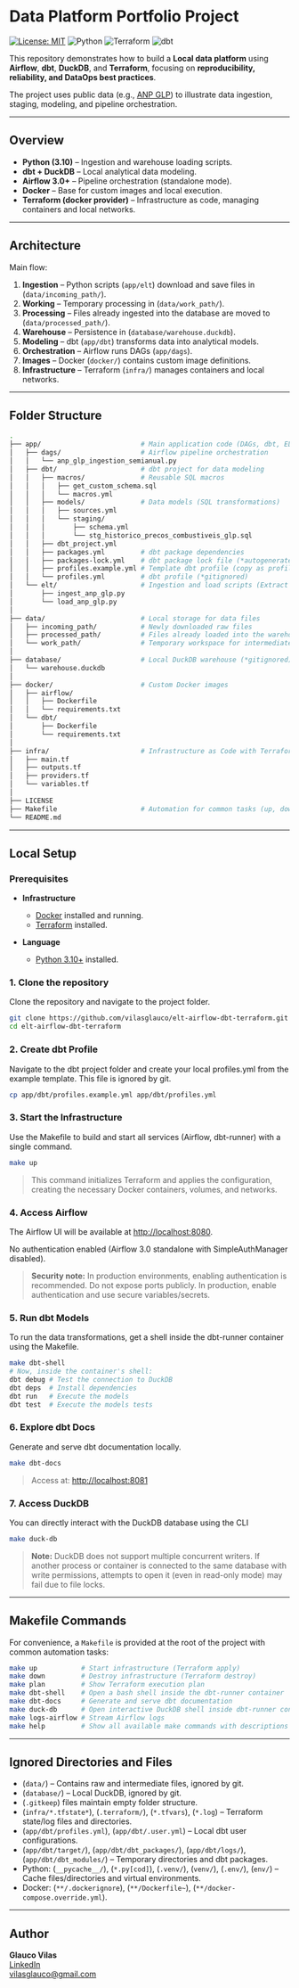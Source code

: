 # Data Platform Portfolio Project

[![License: MIT](https://img.shields.io/badge/License-MIT-green.svg)](LICENSE)
![Python](https://img.shields.io/badge/Python-3.10-informational)
![Terraform](https://img.shields.io/badge/Terraform-Docker%20provider-informational)
![dbt](https://img.shields.io/badge/dbt-duckdb-informational)

This repository demonstrates how to build a **Local data platform** using **Airflow**, **dbt**, **DuckDB**, and **Terraform**, focusing on **reproducibility, reliability, and DataOps best practices**.

The project uses public data (e.g., [ANP GLP](https://www.gov.br/anp/pt-br/centrais-de-conteudo/dados-abertos/serie-historica-de-precos-de-combustiveis)) to illustrate data ingestion, staging, modeling, and pipeline orchestration.

---

## Overview

- **Python (3.10)** – Ingestion and warehouse loading scripts.
- **dbt + DuckDB** – Local analytical data modeling.
- **Airflow 3.0+** – Pipeline orchestration (standalone mode).
- **Docker** – Base for custom images and local execution.
- **Terraform (docker provider)** – Infrastructure as code, managing containers and local networks.

---

## Architecture

Main flow:

1. **Ingestion** – Python scripts (`app/elt`) download and save files in (`data/incoming_path/`).
2. **Working** – Temporary processing in (`data/work_path/`).
3. **Processing** – Files already ingested into the database are moved to (`data/processed_path/`).
4. **Warehouse** – Persistence in (`database/warehouse.duckdb`).
5. **Modeling** – dbt (`app/dbt`) transforms data into analytical models.
6. **Orchestration** – Airflow runs DAGs (`app/dags`).
7. **Images** – Docker (`docker/`) contains custom image definitions.
8. **Infrastructure** – Terraform (`infra/`) manages containers and local networks.

---

## Folder Structure

```bash
.
├── app/                         # Main application code (DAGs, dbt, ELT scripts)
│   ├── dags/                    # Airflow pipeline orchestration
│   │   └── anp_glp_ingestion_semianual.py
│   ├── dbt/                     # dbt project for data modeling
│   │   ├── macros/              # Reusable SQL macros
│   │   │   ├── get_custom_schema.sql
│   │   │   └── macros.yml
│   │   ├── models/              # Data models (SQL transformations)
│   │   │   ├── sources.yml
│   │   │   └── staging/
│   │   │       ├── schema.yml
│   │   │       └── stg_historico_precos_combustiveis_glp.sql
│   │   ├── dbt_project.yml
│   │   ├── packages.yml         # dbt package dependencies
│   │   ├── packages-lock.yml    # dbt package lock file (*autogenerated)
│   │   ├── profiles.example.yml # Template dbt profile (copy as profiles.yml)
│   │   └── profiles.yml         # dbt profile (*gitignored)
│   └── elt/                     # Ingestion and load scripts (Extract + Load)
│       ├── ingest_anp_glp.py
│       └── load_anp_glp.py
│
├── data/                        # Local storage for data files
│   ├── incoming_path/           # Newly downloaded raw files
│   ├── processed_path/          # Files already loaded into the warehouse
│   └── work_path/               # Temporary workspace for intermediate processing
│
├── database/                    # Local DuckDB warehouse (*gitignored)
│   └── warehouse.duckdb
│
├── docker/                      # Custom Docker images
│   ├── airflow/
│   │   ├── Dockerfile
│   │   └── requirements.txt
│   └── dbt/
│       ├── Dockerfile
│       └── requirements.txt
│
├── infra/                       # Infrastructure as Code with Terraform (defines local Airflow & dbt infra)
│   ├── main.tf
│   ├── outputs.tf
│   ├── providers.tf
│   └── variables.tf
│
├── LICENSE
├── Makefile                     # Automation for common tasks (up, down, dbt-shell)
└── README.md
```

---
## Local Setup

### Prerequisites

- **Infrastructure**
  - [Docker](https://www.docker.com/) installed and running.
  - [Terraform](https://developer.hashicorp.com/terraform/tutorials/aws-get-started/install-cli) installed.

- **Language**
  - [Python 3.10+](https://www.python.org/) installed.

### 1. Clone the repository

Clone the repository and navigate to the project folder.

```bash
git clone https://github.com/vilasglauco/elt-airflow-dbt-terraform.git
cd elt-airflow-dbt-terraform
```

### 2. Create dbt Profile

Navigate to the dbt project folder and create your local profiles.yml from the example template. This file is ignored by git.

```bash
cp app/dbt/profiles.example.yml app/dbt/profiles.yml
```

### 3. Start the Infrastructure

Use the Makefile to build and start all services (Airflow, dbt-runner) with a single command.

```bash
make up
```

> This command initializes Terraform and applies the configuration, creating the necessary Docker containers, volumes, and networks.

### 4. Access Airflow

The Airflow UI will be available at [http://localhost:8080](http://localhost:8080).

No authentication enabled (Airflow 3.0 standalone with SimpleAuthManager disabled).

> **Security note:** In production environments, enabling authentication is recommended.
> Do not expose ports publicly. In production, enable authentication and use secure variables/secrets.

### 5. Run dbt Models

To run the data transformations, get a shell inside the dbt-runner container using the Makefile.

```bash
make dbt-shell
# Now, inside the container's shell:
dbt debug # Test the connection to DuckDB
dbt deps  # Install dependencies
dbt run   # Execute the models
dbt test  # Execute the models tests
```

### 6. Explore dbt Docs

Generate and serve dbt documentation locally.

```bash
make dbt-docs
```

> Access at: [http://localhost:8081](http://localhost:8081)

### 7. Access DuckDB

You can directly interact with the DuckDB database using the CLI

```bash
make duck-db
```

> **Note:** DuckDB does not support multiple concurrent writers. 
> If another process or container is connected to the same database with write permissions, 
> attempts to open it (even in read-only mode) may fail due to file locks. 

---

## Makefile Commands

For convenience, a `Makefile` is provided at the root of the project with common automation tasks:

```bash
make up           # Start infrastructure (Terraform apply)
make down         # Destroy infrastructure (Terraform destroy)
make plan         # Show Terraform execution plan
make dbt-shell    # Open a bash shell inside the dbt-runner container
make dbt-docs     # Generate and serve dbt documentation
make duck-db      # Open interactive DuckDB shell inside dbt-runner container
make logs-airflow # Stream Airflow logs
make help         # Show all available make commands with descriptions
```

---

## Ignored Directories and Files

- (`data/`) – Contains raw and intermediate files, ignored by git.
- (`database/`) – Local DuckDB, ignored by git.
- (`.gitkeep`) files maintain empty folder structure.
- (`infra/*.tfstate*`), (`.terraform/`), (`*.tfvars`), (`*.log`) – Terraform state/log files and directories.
- (`app/dbt/profiles.yml`), (`app/dbt/.user.yml`) – Local dbt user configurations.
- (`app/dbt/target/`), (`app/dbt/dbt_packages/`), (`app/dbt/logs/`), (`app/dbt/dbt_modules/`) – Temporary directories and dbt packages.
- Python: (`__pycache__/`), (`*.py[cod]`), (`.venv/`), (`venv/`), (`.env/`), (`env/`) – Cache files/directories and virtual environments.
- Docker: (`**/.dockerignore`), (`**/Dockerfile~`), (`**/docker-compose.override.yml`).

---

## Author

**Glauco Vilas**  
[LinkedIn](https://www.linkedin.com/in/vilasglauco/)  
[vilasglauco@gmail.com](mailto:vilasglauco@gmail.com)  
